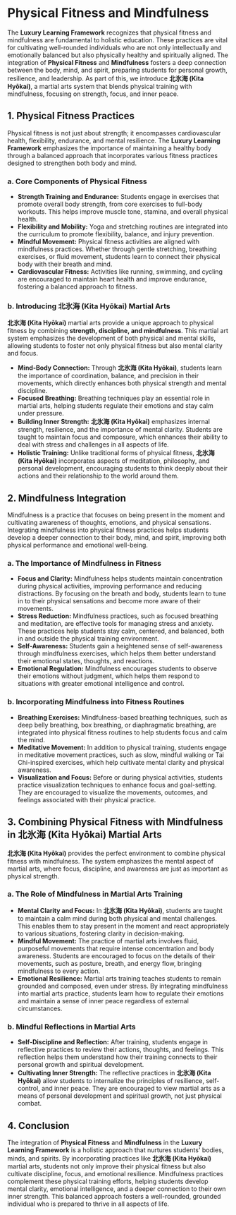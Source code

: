 # Physical Fitness and Mindfulness

The **Luxury Learning Framework** recognizes that physical fitness and mindfulness are fundamental to holistic education. These practices are vital for cultivating well-rounded individuals who are not only intellectually and emotionally balanced but also physically healthy and spiritually aligned. The integration of **Physical Fitness** and **Mindfulness** fosters a deep connection between the body, mind, and spirit, preparing students for personal growth, resilience, and leadership. As part of this, we introduce **北氷海 (Kita Hyōkai)**, a martial arts system that blends physical training with mindfulness, focusing on strength, focus, and inner peace.

## 1. **Physical Fitness Practices**

Physical fitness is not just about strength; it encompasses cardiovascular health, flexibility, endurance, and mental resilience. The **Luxury Learning Framework** emphasizes the importance of maintaining a healthy body through a balanced approach that incorporates various fitness practices designed to strengthen both body and mind.

### a. **Core Components of Physical Fitness**
- **Strength Training and Endurance:** Students engage in exercises that promote overall body strength, from core exercises to full-body workouts. This helps improve muscle tone, stamina, and overall physical health.
- **Flexibility and Mobility:** Yoga and stretching routines are integrated into the curriculum to promote flexibility, balance, and injury prevention.
- **Mindful Movement:** Physical fitness activities are aligned with mindfulness practices. Whether through gentle stretching, breathing exercises, or fluid movement, students learn to connect their physical body with their breath and mind.
- **Cardiovascular Fitness:** Activities like running, swimming, and cycling are encouraged to maintain heart health and improve endurance, fostering a balanced approach to fitness.

### b. **Introducing **北氷海 (Kita Hyōkai)** Martial Arts**
**北氷海 (Kita Hyōkai)** martial arts provide a unique approach to physical fitness by combining **strength, discipline, and mindfulness**. This martial art system emphasizes the development of both physical and mental skills, allowing students to foster not only physical fitness but also mental clarity and focus.

- **Mind-Body Connection:** Through **北氷海 (Kita Hyōkai)**, students learn the importance of coordination, balance, and precision in their movements, which directly enhances both physical strength and mental discipline.
- **Focused Breathing:** Breathing techniques play an essential role in martial arts, helping students regulate their emotions and stay calm under pressure.
- **Building Inner Strength:** **北氷海 (Kita Hyōkai)** emphasizes internal strength, resilience, and the importance of mental clarity. Students are taught to maintain focus and composure, which enhances their ability to deal with stress and challenges in all aspects of life.
- **Holistic Training:** Unlike traditional forms of physical fitness, **北氷海 (Kita Hyōkai)** incorporates aspects of meditation, philosophy, and personal development, encouraging students to think deeply about their actions and their relationship to the world around them.

## 2. **Mindfulness Integration**

Mindfulness is a practice that focuses on being present in the moment and cultivating awareness of thoughts, emotions, and physical sensations. Integrating mindfulness into physical fitness practices helps students develop a deeper connection to their body, mind, and spirit, improving both physical performance and emotional well-being.

### a. **The Importance of Mindfulness in Fitness**
- **Focus and Clarity:** Mindfulness helps students maintain concentration during physical activities, improving performance and reducing distractions. By focusing on the breath and body, students learn to tune in to their physical sensations and become more aware of their movements.
- **Stress Reduction:** Mindfulness practices, such as focused breathing and meditation, are effective tools for managing stress and anxiety. These practices help students stay calm, centered, and balanced, both in and outside the physical training environment.
- **Self-Awareness:** Students gain a heightened sense of self-awareness through mindfulness exercises, which helps them better understand their emotional states, thoughts, and reactions.
- **Emotional Regulation:** Mindfulness encourages students to observe their emotions without judgment, which helps them respond to situations with greater emotional intelligence and control.

### b. **Incorporating Mindfulness into Fitness Routines**
- **Breathing Exercises:** Mindfulness-based breathing techniques, such as deep belly breathing, box breathing, or diaphragmatic breathing, are integrated into physical fitness routines to help students focus and calm the mind.
- **Meditative Movement:** In addition to physical training, students engage in meditative movement practices, such as slow, mindful walking or Tai Chi-inspired exercises, which help cultivate mental clarity and physical awareness.
- **Visualization and Focus:** Before or during physical activities, students practice visualization techniques to enhance focus and goal-setting. They are encouraged to visualize the movements, outcomes, and feelings associated with their physical practice.

## 3. **Combining Physical Fitness with Mindfulness in **北氷海 (Kita Hyōkai)** Martial Arts**

**北氷海 (Kita Hyōkai)** provides the perfect environment to combine physical fitness with mindfulness. The system emphasizes the mental aspect of martial arts, where focus, discipline, and awareness are just as important as physical strength.

### a. **The Role of Mindfulness in Martial Arts Training**
- **Mental Clarity and Focus:** In **北氷海 (Kita Hyōkai)**, students are taught to maintain a calm mind during both physical and mental challenges. This enables them to stay present in the moment and react appropriately to various situations, fostering clarity in decision-making.
- **Mindful Movement:** The practice of martial arts involves fluid, purposeful movements that require intense concentration and body awareness. Students are encouraged to focus on the details of their movements, such as posture, breath, and energy flow, bringing mindfulness to every action.
- **Emotional Resilience:** Martial arts training teaches students to remain grounded and composed, even under stress. By integrating mindfulness into martial arts practice, students learn how to regulate their emotions and maintain a sense of inner peace regardless of external circumstances.

### b. **Mindful Reflections in Martial Arts**
- **Self-Discipline and Reflection:** After training, students engage in reflective practices to review their actions, thoughts, and feelings. This reflection helps them understand how their training connects to their personal growth and spiritual development.
- **Cultivating Inner Strength:** The reflective practices in **北氷海 (Kita Hyōkai)** allow students to internalize the principles of resilience, self-control, and inner peace. They are encouraged to view martial arts as a means of personal development and spiritual growth, not just physical combat.

## 4. **Conclusion**

The integration of **Physical Fitness** and **Mindfulness** in the **Luxury Learning Framework** is a holistic approach that nurtures students' bodies, minds, and spirits. By incorporating practices like **北氷海 (Kita Hyōkai)** martial arts, students not only improve their physical fitness but also cultivate discipline, focus, and emotional resilience. Mindfulness practices complement these physical training efforts, helping students develop mental clarity, emotional intelligence, and a deeper connection to their own inner strength. This balanced approach fosters a well-rounded, grounded individual who is prepared to thrive in all aspects of life.
